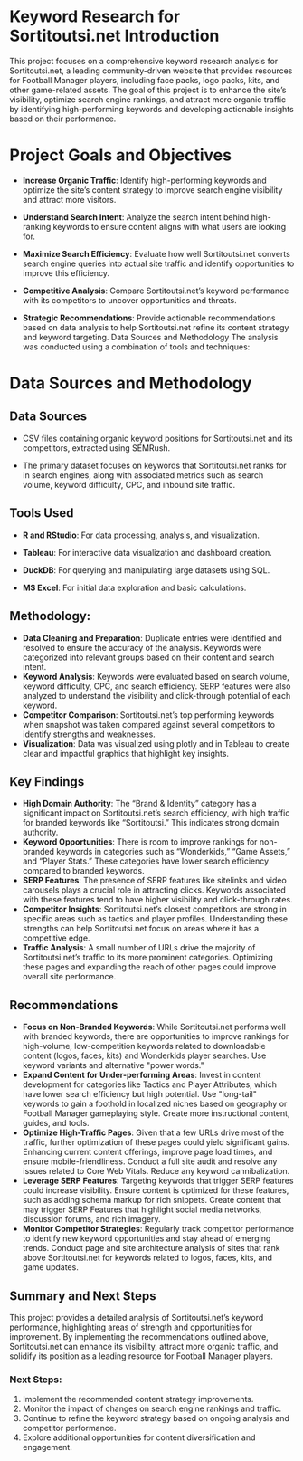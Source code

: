 # Keyword Research for Sortitoutsi.net Introduction

This project focuses on a comprehensive keyword research analysis for Sortitoutsi.net, a leading community-driven website that provides resources for Football Manager players, including face packs, logo packs, kits, and other game-related assets.
The goal of this project is to enhance the site’s visibility, optimize search engine rankings, and attract more organic traffic by identifying high-performing keywords and developing actionable insights based on their performance.

# Project Goals and Objectives

-   **Increase Organic Traffic**: Identify high-performing keywords and optimize the site’s content strategy to improve search engine visibility and attract more visitors.

-   **Understand Search Intent**: Analyze the search intent behind high-ranking keywords to ensure content aligns with what users are looking for.

-   **Maximize Search Efficiency**: Evaluate how well Sortitoutsi.net converts search engine queries into actual site traffic and identify opportunities to improve this efficiency.

-   **Competitive Analysis**: Compare Sortitoutsi.net’s keyword performance with its competitors to uncover opportunities and threats.

-   **Strategic Recommendations**: Provide actionable recommendations based on data analysis to help Sortitoutsi.net refine its content strategy and keyword targeting.
    Data Sources and Methodology The analysis was conducted using a combination of tools and techniques:

# Data Sources and Methodology

## Data Sources

-   CSV files containing organic keyword positions for Sortitoutsi.net and its competitors, extracted using SEMRush.

-   The primary dataset focuses on keywords that Sortitoutsi.net ranks for in search engines, along with associated metrics such as search volume, keyword difficulty, CPC, and inbound site traffic.

## Tools Used

-   **R and RStudio**: For data processing, analysis, and visualization.

-   **Tableau**: For interactive data visualization and dashboard creation.

-   **DuckDB**: For querying and manipulating large datasets using SQL.

-   **MS Excel**: For initial data exploration and basic calculations.

## Methodology:

-   **Data Cleaning and Preparation**: Duplicate entries were identified and resolved to ensure the accuracy of the analysis. Keywords were categorized into relevant groups based on their content and search intent.
-   **Keyword Analysis**: Keywords were evaluated based on search volume, keyword difficulty, CPC, and search efficiency. SERP features were also analyzed to understand the visibility and click-through potential of each keyword.
-   **Competitor Comparison**: Sortitoutsi.net’s top performing keywords when snapshot was taken compared against several competitors to identify strengths and weaknesses.
-   **Visualization**: Data was visualized using plotly and in Tableau to create clear and impactful graphics that highlight key insights.

## Key Findings

-   **High Domain Authority**: The “Brand & Identity” category has a significant impact on Sortitoutsi.net’s search efficiency, with high traffic for branded keywords like “Sortitoutsi.” This indicates strong domain authority.
-   **Keyword Opportunities**: There is room to improve rankings for non-branded keywords in categories such as “Wonderkids,” “Game Assets,” and “Player Stats.” These categories have lower search efficiency compared to branded keywords.
-   **SERP Features**: The presence of SERP features like sitelinks and video carousels plays a crucial role in attracting clicks. Keywords associated with these features tend to have higher visibility and click-through rates.
-   **Competitor Insights**: Sortitoutsi.net’s closest competitors are strong in specific areas such as tactics and player profiles. Understanding these strengths can help Sortitoutsi.net focus on areas where it has a competitive edge.
-   **Traffic Analysis**: A small number of URLs drive the majority of Sortitoutsi.net’s traffic to its more prominent categories. Optimizing these pages and expanding the reach of other pages could improve overall site performance.

## Recommendations

-   **Focus on Non-Branded Keywords**: While Sortitoutsi.net performs well with branded keywords, there are opportunities to improve rankings for high-volume, low-competition keywords related to downloadable content (logos, faces, kits) and Wonderkids player searches. Use keyword variants and alternative "power words."
-   **Expand Content for Under-performing Areas**: Invest in content development for categories like Tactics and Player Attributes, which have lower search efficiency but high potential. Use "long-tail" keywords to gain a foothold in localized niches based on geography or Football Manager gameplaying style. Create more instructional content, guides, and tools.
-   **Optimize High-Traffic Pages**: Given that a few URLs drive most of the traffic, further optimization of these pages could yield significant gains. Enhancing current content offerings, improve page load times, and ensure mobile-friendliness. Conduct a full site audit and resolve any issues related to Core Web Vitals. Reduce any keyword cannibalization.
-   **Leverage SERP Features**: Targeting keywords that trigger SERP features could increase visibility. Ensure content is optimized for these features, such as adding schema markup for rich snippets. Create content that may trigger SERP Features that highlight social media networks, discussion forums, and rich imagery.
-   **Monitor Competitor Strategies**: Regularly track competitor performance to identify new keyword opportunities and stay ahead of emerging trends. Conduct page and site architecture analysis of sites that rank above Sortitoutsi.net for keywords related to logos, faces, kits, and game updates.

## Summary and Next Steps

This project provides a detailed analysis of Sortitoutsi.net’s keyword performance, highlighting areas of strength and opportunities for improvement.
By implementing the recommendations outlined above, Sortitoutsi.net can enhance its visibility, attract more organic traffic, and solidify its position as a leading resource for Football Manager players.

### Next Steps:

1.  Implement the recommended content strategy improvements.
2.  Monitor the impact of changes on search engine rankings and traffic.
3.  Continue to refine the keyword strategy based on ongoing analysis and competitor performance.
4.  Explore additional opportunities for content diversification and engagement.
